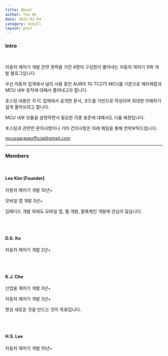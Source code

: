 ```yaml
---
title: About
author: Tao He
date: 2022-02-04
category: Jekyll
layout: post
---
```


### Intro

<br>

자동차 제어기 개발 관련 경력을 가진 4명의 구성원이 풀어내는 자동차 제어기 SW 개발 블로그입니다.

우선 자동차 업계에서 널리 사용 중인 AURIX 1G TC275 MCU를 기준으로 페리페럴과 MCU 내부 동작에 대해서 풀어내고자 합니다.

포스팅 내용은 각 IC 업체에서 공개한 문서, 코드를 기반으로 작성되며 최대한 이해하기 쉽게 풀어쓰려고 합니다.

MCU 내부 모듈을 설명하면서 필요한 각종 표준에 대해서도 다룰 예정입니다.

포스팅과 관련한 문의사항이나 기타 건의사항은 아래 메일을 통해 연락부탁드립니다.

[mcusgarageofficial@gmail.com](mailto:mcusgarageofficial@gmail.com?subject=Test)

---

### Members

<br>


#### Leo Kim [Founder]

자동차 제어기 개발 10년+

모바일 앱 개발 3년+

임베디드 개발 외에도 모바일 앱, 웹 개발, 블록체인 개발에 관심이 많습니다.

<br>
<br>

#### D.G. Ko

자동차 제어기 개발 2년+

<br>
<br>

#### K.J. Cho

산업용 제어기 개발 3년+

자동차 제어기 개발 3년+

항상 새로운 것을 만드는 것이 목표입니다.

<br>
<br>

#### H.S. Lee

자동차 제어기 개발 10년+

<br>
<br><br>
<br><br>
<br><br>
<br>
